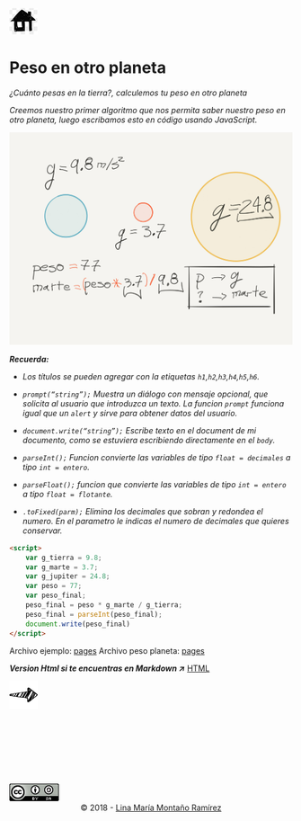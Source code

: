 [![basic](../../img/home.png)](https://calypsobronte.github.io/basicprogramming/)
# Peso en otro planeta

*¿Cuánto pesas en la tierra?, calculemos tu peso en otro planeta*

*Creemos nuestro primer algoritmo que nos permita saber nuestro peso en otro planeta, luego escribamos esto en código usando JavaScript.*

![basicProgrammig][basico]

***Recuerda:***

- *Los títulos se pueden agregar con la etiquetas `h1`,`h2`,`h3`,`h4`,`h5`,`h6`.*
- *`prompt(“string”);` Muestra un diálogo con mensaje opcional, que solicita al usuario que introduzca un texto. La funcion `prompt` funciona igual que un `alert` y sirve para obtener datos del usuario.*

- *`document.write(“string”);` Escribe texto en el document de mi documento, como se estuviera escribiendo directamente en el `body`.*

- *`parseInt();` Funcion convierte las variables de tipo `float = decimales` a tipo `int = entero`.*

- *`parseFloat();` funcion que convierte las variables de tipo `int = entero `a tipo `float = flotante`.*

- *`.toFixed(parm);` Elimina los decimales que sobran y redondea el numero. En el parametro le indicas el numero de decimales que quieres conservar.*

```html
<script>
    var g_tierra = 9.8;
    var g_marte = 3.7;
    var g_jupiter = 24.8;
    var peso = 77;
    var peso_final;
    peso_final = peso * g_marte / g_tierra;
    peso_final = parseInt(peso_final);
    document.write(peso_final)
</script>
```

Archivo ejemplo: [pages](../../first-project-weight-on-another-planet/weight-on-another-planet/peso.html)
Archivo peso planeta: [pages](../../first-project-weight-on-another-planet/weight-on-another-planet/peso_planeta.html)

***Version Html si te encuentras en Markdown ↗️***    [HTML](https://calypsobronte.github.io/basicprogramming/programmingFundamentals/first-project-weight-on-another-planet/weight-on-another-planet/Notes.html)

  [![basica](../../img/siguiente.png)]()

 <br />
 <br />
 <br />
 <br />
 <br />
 <br />
 <center>
   <footer>
      <a style="float: left" rel="license" href="https://creativecommons.org/licenses/by-sa/3.0/deed.en_US"><img alt="Creative Commons License" style="border-width:0" src="../../img/cc.png"></a>
 <p>
 <br />
 <br />
       © 2018  -
         <a href="https://github.com/calypsobronte">Lina María Montaño Ramírez</a>
     </p>

   </footer>
   </center>



<!-- Enlaces de Imagenes -->
[basico]: ../../img/ProgBasica-07.jpg  "Programacion Basica"
